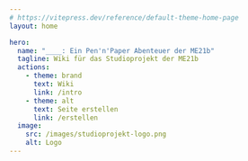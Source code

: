 ```yaml
---
# https://vitepress.dev/reference/default-theme-home-page
layout: home

hero:
  name: "____: Ein Pen'n'Paper Abenteuer der ME21b"
  tagline: Wiki für das Studioprojekt der ME21b
  actions:
    - theme: brand
      text: Wiki
      link: /intro
    - theme: alt
      text: Seite erstellen
      link: /erstellen
  image:
    src: /images/studioprojekt-logo.png
    alt: Logo
---
```

